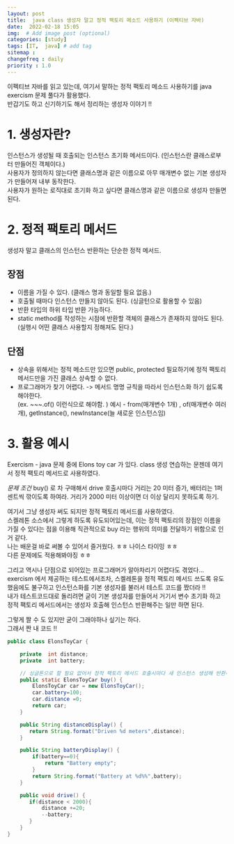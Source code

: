 ```yaml
---
layout: post
title:  java class 생성자 말고 정적 팩토리 메소드 사용하기 (이펙티브 자바)
date:  2022-02-18 15:05
img:  # Add image post (optional)
categories: [study]
tags: [IT,  java] # add tag
sitemap :
changefreq : daily
priority : 1.0
---
```


이펙티브 자바를 읽고 있는데,  여기서 말하는 정적 팩토리 메소드 사용하기를 java exercism 문제 풀다가 활용했다.   
반갑기도 하고 신기하기도 해서 정리하는 생성자 이야기 !!  

# 1. 생성자란?   
인스턴스가 생성될 때 호출되는 인스턴스 초기화 메서드이다.  (인스턴스란 클래스로부터 만들어진 객체이다.)   
사용자가 정의하지 않는다면 클래스명과 같은 이름으로 아무 매개변수 없는 기본 생성자가 만들어져 내부 동작한다.  
사용자가 원하는 로직대로 초기화 하고 싶다면 클래스명과 같은 이름으로 생성자 만들면된다.   


# 2. 정적 팩토리 메서드   
생성자 말고 클래스의 인스턴스 반환하는 단순한 정적 메서드.  

## 장점 
- 이름을 가질 수 있다. (클래스 명과 동일할 필요 없음.)   
- 호출될 때마다 인스턴스 만들지 않아도 된다.  (싱글턴으로 활용할 수 있음)
- 반환 타입의 하위 타입 반환 가능하다.
- static method를 작성하는 시점에 반환할 객체의 클래스가 존재하지 않아도 된다. (실행시 어떤 클래스 사용할지 정해져도 된다.)

## 단점 
- 상속을 위해서는 정적 메소드만 있으면 public, protected 필요하기에 정적 팩토리 메서드만을 가진 클래스 상속할 수 없다.  
- 프로그래머가 찾기 어렵다. -> 메서드 명명 규칙을 따라서 인스턴스화 하기 쉽도록 해야한다.  
(ex. ~~~.of() 이런식으로 해야함. )
예시 - from(매개변수 1개) , of(매개변수 여러개), getInstance(), newInstance(늘 새로운 인스턴스임)  

# 3. 활용 예시  
Exercism - java 문제 중에 Elons toy car 가 있다. class 생성 연습하는 문젠데 여기서 정적 팩토리 메서드로 사용하였다.   

*문제 조건*  buy() 로 차 구매해서 drive 호출시마다 거리는 20 미터 증가, 배터리는 1퍼센트씩 깎이도록 하여라.
거리가 2000 미터 이상이면 더 이상 달리지 못하도록 하기.   

여기서 그냥 생성자 써도 되지만 정적 팩토리 메서드를 사용하였다.  
스켈레톤 소스에서 그렇게 하도록 유도되어있는데, 이는  정적 팩토리의  장점인 이름을 가질 수 있다는 점을 이용해 직관적으로 buy 라는 행위의 의미를 전달하기 위함으로 인거 같다.  
나는 배운걸 바로 써볼 수 있어서 즐거웠다. ㅎㅎ  나이스 타이밍 ㅎㅎ   
다른 문제에도 적용해봐야징 ㅎㅎ  

그리고 역시나 단점으로 되어있는 프로그래머가 알아차리기 어렵다도 겪었다...  
exercism 에서 제공하는 테스트에서조차, 스켈레톤을 정적 팩토리 메서드 쓰도록 유도했음에도 불구하고 인스턴스화를 기본 생성자를 불러서 테스트 코드를 짰더라 !!   
내가 테스트코드대로 돌리려면 굳이 기본 생성자를 만들어서 거기서 변수 초기화 하고 정적 팩토리 메서드에서는 생성자 호출해 인스턴스 반환해주는 일만 하면 된다.  

그렇게 짤 수 도 있지만 굳이 그래야하나 싶기는 하다.  
그래서 짠 내 코드 !! 



~~~java
public class ElonsToyCar {

    private  int distance;
    private  int battery;

    // 싱글톤으로 할 필요 없어서 정적 팩토리 메서드 호출시마다 새 인스턴스 생성해 반환하도록 하였다. 
    public static ElonsToyCar buy() {
        ElonsToyCar car = new ElonsToyCar();
        car.battery=100;
        car.distance =0;
        return car;
    }

    public String distanceDisplay() {
       return String.format("Driven %d meters",distance);
    }

    public String batteryDisplay() {
        if(battery==0){
            return "Battery empty";
        }
        return String.format("Battery at %d%%",battery);
    }

    public void drive() {
       if(distance < 2000){
           distance +=20;
           --battery;
       }
    }
}



~~~


